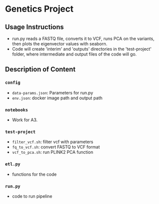
# Genetics Project

## Usage Instructions

* run.py reads a FASTQ file, converts it to VCF, runs PCA on the variants, then plots the eigenvector values with seaborn.
* Code will create 'interim' and 'outputs' directories in the 'test-project' folder, where intermediate and output files of the code will go. 

## Description of Content

### `config`

* `data-params.json`: Parameters for run.py
* `env.json`: docker image path and output path

### `notebooks`

* Work for A3.

### `test-project`

* `filter_vcf.sh`: filter vcf with parameters
* `fq_to_vcf.sh`: convert FASTQ to VCF format
* `vcf_to_pca.sh`: run PLINK2 PCA function

### `etl.py`
* functions for the code

### `run.py`
* code to run pipeline
